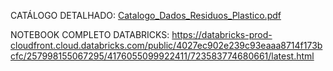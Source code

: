 CATÁLOGO DETALHADO:
[Catalogo_Dados_Residuos_Plastico.pdf](https://github.com/user-attachments/files/19714636/Catalogo_Dados_Residuos_Plastico.pdf)


NOTEBOOK COMPLETO DATABRICKS:
https://databricks-prod-cloudfront.cloud.databricks.com/public/4027ec902e239c93eaaa8714f173bcfc/257998155067295/4176055099922411/723583774680661/latest.html

